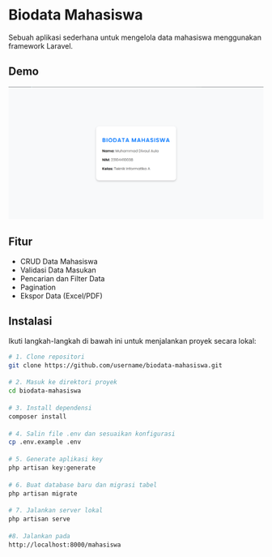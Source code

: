 # Biodata Mahasiswa

Sebuah aplikasi sederhana untuk mengelola data mahasiswa menggunakan framework Laravel.

## Demo

![Demo Aplikasi](assets/demo-image.jpg)

## Fitur

- CRUD Data Mahasiswa
- Validasi Data Masukan
- Pencarian dan Filter Data
- Pagination
- Ekspor Data (Excel/PDF)

## Instalasi

Ikuti langkah-langkah di bawah ini untuk menjalankan proyek secara lokal:

```bash
# 1. Clone repositori
git clone https://github.com/username/biodata-mahasiswa.git

# 2. Masuk ke direktori proyek
cd biodata-mahasiswa

# 3. Install dependensi
composer install

# 4. Salin file .env dan sesuaikan konfigurasi
cp .env.example .env

# 5. Generate aplikasi key
php artisan key:generate

# 6. Buat database baru dan migrasi tabel
php artisan migrate

# 7. Jalankan server lokal
php artisan serve

#8. Jalankan pada
http://localhost:8000/mahasiswa


